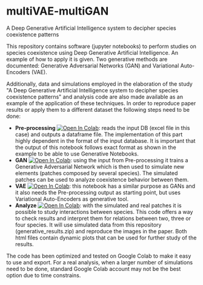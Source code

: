 # multiVAE-multiGAN
A Deep Generative Artificial Intelligence system to decipher species coexistence patterns

This repository contains software (jupyter notebooks) to perform studies on species coexistence using Deep Generative Artificial Intelligence. An example of how to apply it is given. Two generative methods are documented: Generative Adversarial Networks (GAN) and Variational Auto-Encoders (VAE).

Additionally, data and simulations employed in the elaboration of the study "A Deep Generative Artificial Intelligence system to decipher species coexistence patterns" and analysis code are also made available as an example of the application of these techniques. In order to reproduce paper results or apply them to a different dataset the following steps need to be done:

 * **Pre-processing** <a href="https://colab.research.google.com/github/johanneshirn/multiVAE-multiGAN/blob/master/Pre_processing.ipynb"><img src="https://colab.research.google.com/assets/colab-badge.svg" alt="Open In Colab"/></a>: reads the input DB (excel file in this case) and outputs a dataframe file. The implementation of this part highly dependent in the format of the input database. It is important that the output of this notebook follows exact format as shown in the example to be able to use Generative Notebooks.
 * **GAN** <a href="https://colab.research.google.com/github/johanneshirn/multiVAE-multiGAN/blob/master/GAN.ipynb"><img src="https://colab.research.google.com/assets/colab-badge.svg" alt="Open In Colab"/></a>: using the input from Pre-processing it trains a Generative Adversarial Network which is then used to simulate new elements (patches composed by several species). The simulated patches can be used to analyze coexistence behavior between them.
 * **VAE** <a href="https://colab.research.google.com/github/johanneshirn/multiVAE-multiGAN/blob/master/VAE.ipynb"><img src="https://colab.research.google.com/assets/colab-badge.svg" alt="Open In Colab"/></a>: this notebook has a similar purpose as GANs and it also needs the Pre-processing output as starting point, but uses Variational Auto-Encoders as generative tool.
 * **Analyze** <a href="https://colab.research.google.com/github/johanneshirn/multiVAE-multiGAN/blob/master/Analyze.ipynb"><img src="https://colab.research.google.com/assets/colab-badge.svg" alt="Open In Colab"/></a>: with the simulated and real patches it is possible to study interactions between species. This code offers a way to check results and interpret them for relations between two, three or four species. It will use simulated data from this repository (generative_results.zip) and reproduce the images in the paper. Both html files contain dynamic plots that can be used for further study of the results.



The code has been optimized and tested on Google Colab to make it easy to use and export. For a real analysis, when a larger number of simulations need to be done, standard Google Colab account may not be the best option due to time constrains.


